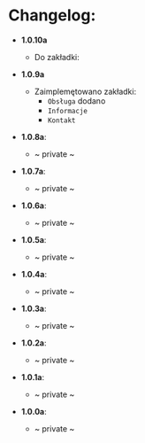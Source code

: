 # Changelog:
* **1.0.10a**
    - Do zakładki:
     
* **1.0.9a**
    - Zaimplemętowano zakładki:
        - `Obsługa` dodano 
        - `Informacje`
        - `Kontakt`
     
* **1.0.8a**:
    - ~ private ~
    
* **1.0.7a**:
    - ~ private ~
    
* **1.0.6a**:
    - ~ private ~
    
* **1.0.5a**:
    - ~ private ~
    
* **1.0.4a**:
    - ~ private ~
    
* **1.0.3a**:
    - ~ private ~
    
* **1.0.2a**:
    - ~ private ~
    
* **1.0.1a**:
    - ~ private ~
    
* **1.0.0a**:
    - ~ private ~
